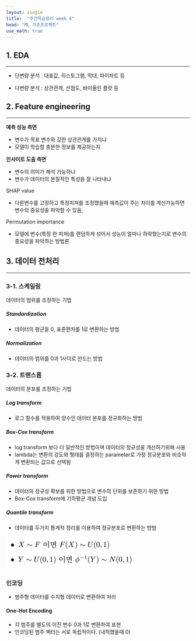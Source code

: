 ```yaml
---
layout: single
title:  "주간학습정리 week 6"
head: "ML 기초프로젝트"
use_math: true
---
```


## 1. EDA
------



- 단변량 분석 : 대표값, 히스토그램, 막대, 파이차트 등

- 다변량 분석 : 상관관계, 산점도, 바이올린 플랏 등

  

## 2. Feature engineering
------


**예측 성능 측면**

- 변수가 목표 변수와 강한 상관관계를 가지냐
- 모델이 학습할 충분한 정보를 제공하는지

**인사이트 도출 측면**
- 변수의 의미가 해석 가능하냐
- 변수가 데이터의 본질적인 특성을 잘 나타내냐

SHAP value
- 다른변수를 고정하고 특정피쳐를 조정했을때 예측값이 주는 차이를 계산가능하면 변수의 중요성을 파악할 수 있음,

Permutation importance
- 모델에 변수(특정 한 피쳐)를 랜덤하게 섞어서 성능이 얼마나 하락했는지로 변수의 중요성을 파악하는 방법론





## 3. 데이터 전처리

------



### 3-1. 스케일링

데이터의 범위를 조정하는 기법

##### Standardization

- 데이터의 평균을 0, 표준편차를 1로 변환하는 방법

##### Normalization

- 데이터의 범위를 0과 1사이로 만드는 방법



### 3-2. 트랜스폼

데이터의 분포를 조정하는 기법

##### Log transform

- 로그 함수를 적용하여 양수인 데이터 분포를 정규화하는 방법

##### Box-Cox transform

- log transform 보다 더 일반적인 방법이며 데이터의 정규성을 개선하기위해 사용
- lambda는 변환의 강도와 형태를 결정하는 parameter로 가장 정규분포와 비슷하게 변환되는 값으로 선택됨

##### Power transform

- 데이터의 정규성 확보를 위한 방법으로 변수의 단위를 보존하기 위한 방법
- Box-Cox transform에 기하평균 개념 도입

##### Quantile transform

- 데이터를 두가지 통계적 정리를 이용하여 정규분포로 변환하는 방법

![1](../images/2024-09-13-week_6/1.png)



### 인코딩

-  범주형 데이터를 수치형 데이터로 변환하여 처리

#### One-Hot Encoding

- 각 범주를 별도의 이진 변수 0과 1로 변환하여 표현
- 인코딩된 범주 벡터는 서로 독립적이다. (내적했을때 0)

